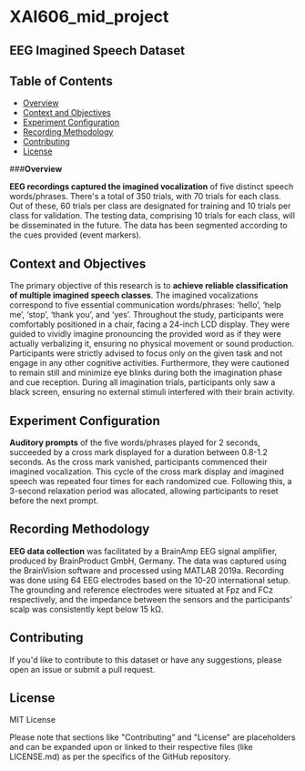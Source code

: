 # **XAI606_mid_project**

## **EEG Imagined Speech Dataset**

## Table of Contents
- [Overview](#overview)
- [Context and Objectives](#context-and-objectives)
- [Experiment Configuration](#experiment-configuration)
- [Recording Methodology](#recording-methodology)
- [Contributing](#contributing)
- [License](#license)

###**Overview**

**EEG recordings captured the imagined vocalization** of five distinct speech words/phrases. There's a total of 350 trials, with 70 trials for each class. Out of these, 60 trials per class are designated for training and 10 trials per class for validation. The testing data, comprising 10 trials for each class, will be disseminated in the future. The data has been segmented according to the cues provided (event markers).

## **Context and Objectives**

The primary objective of this research is to **achieve reliable classification of multiple imagined speech classes**. The imagined vocalizations correspond to five essential communication words/phrases: ‘hello’, ‘help me’, ‘stop’, ‘thank you’, and ‘yes’. Throughout the study, participants were comfortably positioned in a chair, facing a 24-inch LCD display. They were guided to vividly imagine pronouncing the provided word as if they were actually verbalizing it, ensuring no physical movement or sound production. Participants were strictly advised to focus only on the given task and not engage in any other cognitive activities. Furthermore, they were cautioned to remain still and minimize eye blinks during both the imagination phase and cue reception. During all imagination trials, participants only saw a black screen, ensuring no external stimuli interfered with their brain activity.

## **Experiment Configuration**

**Auditory prompts** of the five words/phrases played for 2 seconds, succeeded by a cross mark displayed for a duration between 0.8-1.2 seconds. As the cross mark vanished, participants commenced their imagined vocalization. This cycle of the cross mark display and imagined speech was repeated four times for each randomized cue. Following this, a 3-second relaxation period was allocated, allowing participants to reset before the next prompt.

## **Recording Methodology**

**EEG data collection** was facilitated by a BrainAmp EEG signal amplifier, produced by BrainProduct GmbH, Germany. The data was captured using the BrainVision software and processed using MATLAB 2019a. Recording was done using 64 EEG electrodes based on the 10-20 international setup. The grounding and reference electrodes were situated at Fpz and FCz respectively, and the impedance between the sensors and the participants' scalp was consistently kept below 15 kΩ.

## **Contributing**

If you'd like to contribute to this dataset or have any suggestions, please open an issue or submit a pull request.

## **License**

MIT License

Please note that sections like "Contributing" and "License" are placeholders and can be expanded upon or linked to their respective files (like LICENSE.md) as per the specifics of the GitHub repository.
